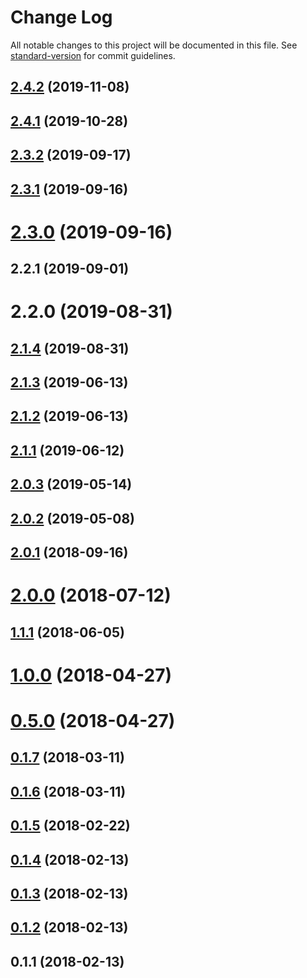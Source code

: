 # Change Log

All notable changes to this project will be documented in this file. See [standard-version](https://github.com/conventional-changelog/standard-version) for commit guidelines.

<a name="2.4.2"></a>
## [2.4.2](https://github.com/rocketbase-io/generator-spring-rest-commons/compare/v2.4.1...v2.4.2) (2019-11-08)



<a name="2.4.1"></a>
## [2.4.1](https://github.com/rocketbase-io/generator-spring-rest-commons/compare/v2.3.2...v2.4.1) (2019-10-28)



<a name="2.3.2"></a>
## [2.3.2](https://github.com/rocketbase-io/generator-spring-rest-commons/compare/v2.3.1...v2.3.2) (2019-09-17)



<a name="2.3.1"></a>
## [2.3.1](https://github.com/rocketbase-io/generator-spring-rest-commons/compare/v2.3.0...v2.3.1) (2019-09-16)



<a name="2.3.0"></a>
# [2.3.0](https://github.com/rocketbase-io/generator-spring-rest-commons/compare/v2.1.4...v2.3.0) (2019-09-16)



<a name="2.2.1"></a>
## 2.2.1 (2019-09-01)



<a name="2.2.0"></a>
# 2.2.0 (2019-08-31)



<a name="2.1.4"></a>
## [2.1.4](https://github.com/rocketbase-io/generator-spring-rest-commons/compare/v2.1.3...v2.1.4) (2019-08-31)



<a name="2.1.3"></a>
## [2.1.3](https://github.com/rocketbase-io/generator-spring-rest-commons/compare/v2.1.2...v2.1.3) (2019-06-13)



<a name="2.1.2"></a>
## [2.1.2](https://github.com/rocketbase-io/generator-spring-rest-commons/compare/v2.1.1...v2.1.2) (2019-06-13)



<a name="2.1.1"></a>
## [2.1.1](https://github.com/rocketbase-io/generator-spring-rest-commons/compare/v2.0.3...v2.1.1) (2019-06-12)



<a name="2.0.3"></a>
## [2.0.3](https://github.com/rocketbase-io/generator-spring-rest-commons/compare/v2.0.2...v2.0.3) (2019-05-14)



<a name="2.0.2"></a>
## [2.0.2](https://github.com/rocketbase-io/generator-spring-rest-commons/compare/v2.0.1...v2.0.2) (2019-05-08)



<a name="2.0.1"></a>
## [2.0.1](https://github.com/rocketbase-io/generator-spring-rest-commons/compare/v2.0.0...v2.0.1) (2018-09-16)



<a name="2.0.0"></a>
# [2.0.0](https://github.com/rocketbase-io/generator-spring-rest-commons/compare/v1.1.1...v2.0.0) (2018-07-12)



<a name="1.1.1"></a>
## [1.1.1](https://github.com/rocketbase-io/generator-spring-rest-commons/compare/v1.0.0...v1.1.1) (2018-06-05)



<a name="1.0.0"></a>
# [1.0.0](https://github.com/rocketbase-io/generator-spring-rest-commons/compare/v0.5.0...v1.0.0) (2018-04-27)



<a name="0.5.0"></a>
# [0.5.0](https://github.com/rocketbase-io/generator-spring-rest-commons/compare/v0.1.7...v0.5.0) (2018-04-27)



<a name="0.1.7"></a>
## [0.1.7](https://github.com/rocketbase-io/generator-spring-rest-commons/compare/v0.1.6...v0.1.7) (2018-03-11)



<a name="0.1.6"></a>
## [0.1.6](https://github.com/rocketbase-io/generator-spring-rest-commons/compare/v0.1.5...v0.1.6) (2018-03-11)



<a name="0.1.5"></a>
## [0.1.5](https://github.com/rocketbase-io/generator-spring-rest-commons/compare/v0.1.4...v0.1.5) (2018-02-22)



<a name="0.1.4"></a>
## [0.1.4](https://github.com/rocketbase-io/generator-spring-rest-commons/compare/v0.1.3...v0.1.4) (2018-02-13)



<a name="0.1.3"></a>
## [0.1.3](https://github.com/rocketbase-io/generator-spring-rest-commons/compare/v0.1.2...v0.1.3) (2018-02-13)



<a name="0.1.2"></a>
## [0.1.2](https://github.com/rocketbase-io/generator-spring-rest-commons/compare/v0.1.1...v0.1.2) (2018-02-13)



<a name="0.1.1"></a>
## 0.1.1 (2018-02-13)
